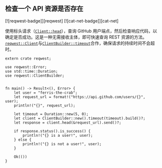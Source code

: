 ## 检查一个 API 资源是否存在

[![reqwest-badge]][reqwest] [![cat-net-badge]][cat-net]

使用标头请求（[`Client::head`]），查询 GitHub 用户端点，然后检查响应代码，以确定是否成功。这是一种无需接收主体，即可快速查询 REST 资源的方法。[`reqwest::Client`]与[`ClientBuilder::timeout`]合作，确保请求的持续时间不会超时。

```rust,no_run
extern crate reqwest;

use reqwest::Error;
use std::time::Duration;
use reqwest::ClientBuilder;


fn main() -> Result<(), Error> {
    let user = "ferris-the-crab";
    let request_url = format!("https://api.github.com/users/{}", user);
    println!("{}", request_url);

    let timeout = Duration::new(5, 0);
    let client = ClientBuilder::new().timeout(timeout).build()?;
    let response = client.head(&request_url).send()?;

    if response.status().is_success() {
        println!("{} is a user!", user);
    } else {
        println!("{} is not a user!", user);
    }

    Ok(())
}
```

[`client::head`]: https://docs.rs/reqwest/*/reqwest/struct.Client.html#method.head
[`clientbuilder::timeout`]: https://docs.rs/reqwest/*/reqwest/struct.ClientBuilder.html#method.timeout
[`reqwest::client`]: https://docs.rs/reqwest/*/reqwest/struct.Client.html
